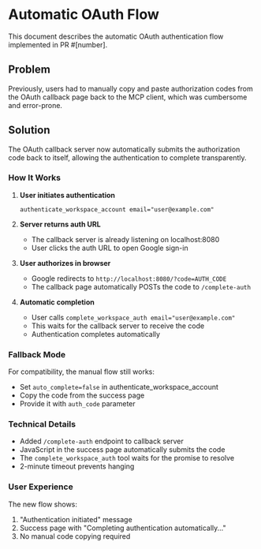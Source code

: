 # Automatic OAuth Flow

This document describes the automatic OAuth authentication flow implemented in PR #[number].

## Problem

Previously, users had to manually copy and paste authorization codes from the OAuth callback page back to the MCP client, which was cumbersome and error-prone.

## Solution

The OAuth callback server now automatically submits the authorization code back to itself, allowing the authentication to complete transparently.

### How It Works

1. **User initiates authentication**
   ```
   authenticate_workspace_account email="user@example.com"
   ```

2. **Server returns auth URL**
   - The callback server is already listening on localhost:8080
   - User clicks the auth URL to open Google sign-in

3. **User authorizes in browser**
   - Google redirects to `http://localhost:8080/?code=AUTH_CODE`
   - The callback page automatically POSTs the code to `/complete-auth`

4. **Automatic completion**
   - User calls `complete_workspace_auth email="user@example.com"`
   - This waits for the callback server to receive the code
   - Authentication completes automatically

### Fallback Mode

For compatibility, the manual flow still works:
- Set `auto_complete=false` in authenticate_workspace_account
- Copy the code from the success page
- Provide it with `auth_code` parameter

### Technical Details

- Added `/complete-auth` endpoint to callback server
- JavaScript in the success page automatically submits the code
- The `complete_workspace_auth` tool waits for the promise to resolve
- 2-minute timeout prevents hanging

### User Experience

The new flow shows:
1. "Authentication initiated" message
2. Success page with "Completing authentication automatically..."
3. No manual code copying required